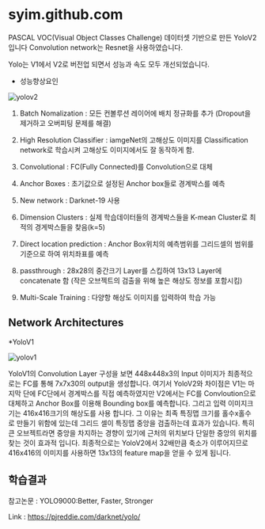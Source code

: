 
# syim.github.com

PASCAL VOC(Visual Object Classes Challenge) 데이터셋 기반으로 만든 YoloV2 입니다 Convolution network는 Resnet을 사용하였습니다.

Yolo는 V1에서 V2로 버전업 되면서 성능과 속도 모두 개선되었습니다.

- 성능향상요인

![yolov2](https://user-images.githubusercontent.com/44501825/49162393-20614d80-f36e-11e8-9dc4-efcd32b4bd92.jpg)

1. Batch Nomalization : 모든 컨볼루션 레이어에 배치 정규화를 추가 (Dropout을 제거하고 오버피팅 문제를 해결)

2. High Resolution Classifier : iamgeNet의 고해상도 이미지를 Classification network로 학습시켜 고해상도 이미지에서도 잘 동작하게 함.

3. Convolutional : FC(Fully Connected)를 Convolution으로 대체

4. Anchor Boxes : 초기값으로 설정된 Anchor box들로 경계박스를 예측

5. New network : Darknet-19 사용 

6. Dimension Clusters : 실제 학습데이터들의 경계박스들을 K-mean Cluster로 최적의 경게박스들을 찾음(k=5)

7. Direct location prediction : Anchor Box위치의 예측범위를 그리드셀의 범위를 기준으로 하여 위치좌표를 예측

8. passthrough : 28x28의 중간크기 Layer를 스킵하여 13x13 Layer에 concatenate 함 (작은 오브젝트의 검출을 위해 높은 해상도 정보를 포함시킴)

9. Multi-Scale Training : 다양항 해상도 이미지를 입력하여 학습 가능


##  Network Architectures

*YoloV1

![yolov1](https://user-images.githubusercontent.com/44501825/49067351-2ddfe000-f267-11e8-8ce8-1e712c06e346.jpg)


YoloV1의 Convolution Layer 구성을 보면 448x448x3의 Input 이미지가 최종적으로는 FC를 통해 7x7x30의 output을 생성합니다.
여기서 YoloV2와 차이점은 V1는 마지막 단에 FC단에서 경계박스를 직접 예측하였지만 V2에서는 FC를 Convloution으로 대체하고
Anchor Box를 이용해 Bounding box를 예측합니다.
그리고 입력 이미지크기는 416x416크기의 해상도를 사용 합니다. 그 이유는 최족 특징맵 크기를 홀수x홀수로 만들기 위함에 있는데 그리드 
셀이 특징맵 중앙을 검출하는데 효과가 있습니다. 특히 큰 오브젝트라면 중앙을 차지하는 경향이 있기에 근처의 위치보다 단일한 중앙의 
위치를 찾는 것이 효과적 입니다. 최종적으로는 YoloV2에서 32배만큼 축소가 이루어지므로 416x416의 이미지를 사용하면 13x13의 
feature map을 얻을 수 있게 됩니다.





## 학습결과




참고논문 : YOLO9000:Better, Faster, Stronger 

Link : https://pjreddie.com/darknet/yolo/
  

